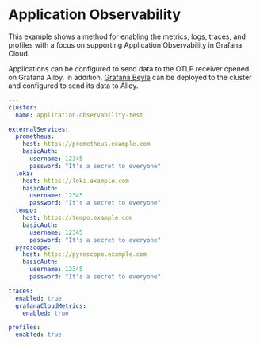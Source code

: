 # Application Observability

This example shows a method for enabling the metrics, logs, traces, and
profiles with a focus on supporting Application Observability in Grafana Cloud.

Applications can be configured to send data to the OTLP receiver opened on
Grafana Alloy. In addition, [Grafana Beyla](https://grafana.com/oss/beyla-ebpf/)
can be deployed to the cluster and configured to send its data to Alloy.

```yaml
---
cluster:
  name: application-observability-test

externalServices:
  prometheus:
    host: https://prometheus.example.com
    basicAuth:
      username: 12345
      password: "It's a secret to everyone"
  loki:
    host: https://loki.example.com
    basicAuth:
      username: 12345
      password: "It's a secret to everyone"
  tempo:
    host: https://tempo.example.com
    basicAuth:
      username: 12345
      password: "It's a secret to everyone"
  pyroscope:
    host: https://pyroscope.example.com
    basicAuth:
      username: 12345
      password: "It's a secret to everyone"

traces:
  enabled: true
  grafanaCloudMetrics:
    enabled: true

profiles:
  enabled: true
```
